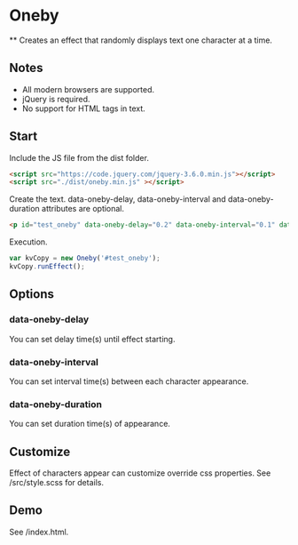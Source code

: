 Oneby
=======

** Creates an effect that randomly displays text one character at a time.

## Notes
- All modern browsers are supported.
- jQuery is required.
- No support for HTML tags in text.

## Start
Include the JS file from the dist folder.
```html
<script src="https://code.jquery.com/jquery-3.6.0.min.js"></script>
<script src="./dist/oneby.min.js" ></script>
```

Create the text.
data-oneby-delay, data-oneby-interval and data-oneby-duration attributes are optional.
```html
<p id="test_oneby" data-oneby-delay="0.2" data-oneby-interval="0.1" data-oneby-duration="0.6">Oneby test</p>
```

Execution.
```javascript
var kvCopy = new Oneby('#test_oneby');
kvCopy.runEffect();
```

## Options
### data-oneby-delay
You can set delay time(s) until effect starting.

### data-oneby-interval
You can set interval time(s) between each character appearance.

### data-oneby-duration
You can set duration time(s) of appearance.

## Customize
Effect of characters appear can customize override css properties.
See /src/style.scss for details.

## Demo
See /index.html.